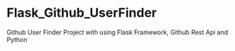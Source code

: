 # Flask_Github_UserFinder
Github User Finder Project with using Flask Framework, Github Rest Api and Python
